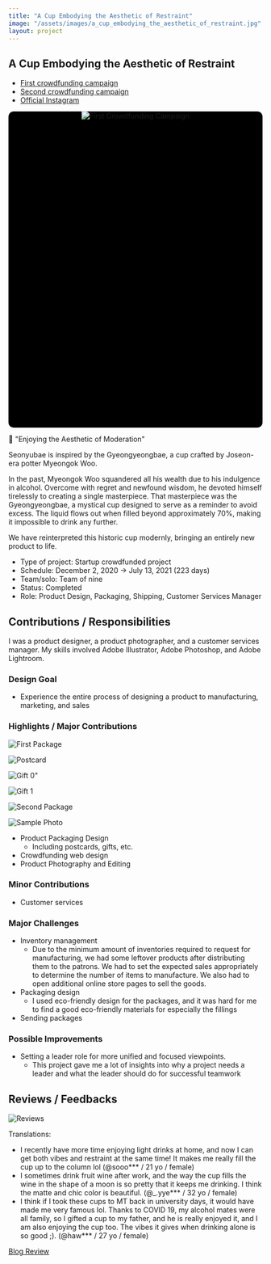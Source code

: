 ```yaml
---
title: "A Cup Embodying the Aesthetic of Restraint"
image: "/assets/images/a_cup_embodying_the_aesthetic_of_restraint.jpg"
layout: project
---
```


## A Cup Embodying the Aesthetic of Restraint

* [First crowdfunding campaign](https://tumblbug.com/sasarom)
* [Second crowdfunding campaign](https://tumblbug.com/sasarom_2)
* [Official Instagram](https://www.instagram.com/sasarom.official)

<div class="slideshow-container">
  <div class="slides-wrapper">
    <div class="slide"><img src="/assets/images/a_cup_embodying_the_aesthetic_of_restraint.jpg" alt="First Crowdfunding Campaign"></div>
    <div class="slide"><img src="/assets/images/a_cup_embodying_the_aesthetic_of_restraint_second.jpg" alt="Second Crowdfunding Campaign"></div>
    <div class="slide"><img src="/assets/images/a_cup_embodying_the_aesthetic_of_restraint_first_poster.jpg" alt="First Poster"></div>
    <div class="slide"><img src="/assets/images/a_cup_embodying_the_aesthetic_of_restraint_gift_0.jpg" alt="Gift 0"></div>
    <div class="slide"><img src="/assets/images/a_cup_embodying_the_aesthetic_of_restraint_gift_1.jpg" alt="Gift 1"></div>
    <div class="slide"><img src="/assets/images/a_cup_embodying_the_aesthetic_of_restraint_manufacturing_0.jpg" alt="Manufacturing"></div>
    <div class="slide"><img src="/assets/images/a_cup_embodying_the_aesthetic_of_restraint_package.jpg" alt="Package"></div>
    <div class="slide"><img src="/assets/images/a_cup_embodying_the_aesthetic_of_restraint_postcard.jpg" alt="Postcard"></div>
    <div class="slide"><img src="/assets/images/a_cup_embodying_the_aesthetic_of_restraint_product_0.jpg" alt="Product 0"></div>
    <div class="slide"><img src="/assets/images/a_cup_embodying_the_aesthetic_of_restraint_product_1.jpg" alt="Product 1"></div>
    <div class="slide"><img src="/assets/images/a_cup_embodying_the_aesthetic_of_restraint_sample_0.jpg" alt="Sample 0"></div>
    <div class="slide"><img src="/assets/images/a_cup_embodying_the_aesthetic_of_restraint_sample_1.jpg" alt="Sample 1"></div>
    <div class="slide"><img src="/assets/images/a_cup_embodying_the_aesthetic_of_restraint_sample_2.jpg" alt="Sample 2"></div>
    <div class="slide"><img src="/assets/images/a_cup_embodying_the_aesthetic_of_restraint_sample_3.jpg" alt="Sample 3"></div>
    <div class="slide"><img src="/assets/images/a_cup_embodying_the_aesthetic_of_restraint_sample_4.jpg" alt="Sample 4"></div>
    <div class="slide"><img src="/assets/images/a_cup_embodying_the_aesthetic_of_restraint_sample_5.jpg" alt="Sample 5"></div>
    <div class="slide"><img src="/assets/images/a_cup_embodying_the_aesthetic_of_restraint_sample_6.jpg" alt="Sample 6"></div>
    <div class="slide"><img src="/assets/images/a_cup_embodying_the_aesthetic_of_restraint_sample_7.jpg" alt="Sample 7"></div>
    <div class="slide"><img src="/assets/images/a_cup_embodying_the_aesthetic_of_restraint_sample_8.jpg" alt="Sample 8"></div>
    <div class="slide"><img src="/assets/images/a_cup_embodying_the_aesthetic_of_restraint_sample_9.jpg" alt="Sample 9"></div>
    <div class="slide"><img src="/assets/images/a_cup_embodying_the_aesthetic_of_restraint_sample_10.jpg" alt="Sample 10"></div>
    <div class="slide"><img src="/assets/images/a_cup_embodying_the_aesthetic_of_restraint_sample_11.jpg" alt="Sample 11"></div>
    <div class="slide"><img src="/assets/images/a_cup_embodying_the_aesthetic_of_restraint_sample_12.jpg" alt="Sample 12"></div>
  </div>
</div>

<style>
  .slideshow-container {
    max-width: 600px;
    width: 100%;
    position: relative;
    margin: auto;
    overflow: hidden;
    border-radius: 10px;
    aspect-ratio: 1240 / 1540; /* Maintain a proper aspect ratio */
    background-color: black; /* Prevents white flashes */
  }

  .slides-wrapper {
    display: flex;
    transition: transform 1s ease-in-out;
    width: 100%;
  }

  .slide {
    min-width: 100%;
    display: flex;
    justify-content: center;
    align-items: center;
  }

  .slide img {
    max-width: 100%;
    height: auto; /* Keeps aspect ratio */
    object-fit: contain; /* Ensures the image fits properly */
  }
</style>

<script>
  let slideIndex = 0;
  function showSlides() {
    let slidesWrapper = document.querySelector(".slides-wrapper");
    let totalSlides = document.querySelectorAll(".slide").length;

    slideIndex++;
    if (slideIndex >= totalSlides) {
      slideIndex = 0;
    }

    slidesWrapper.style.transform = `translateX(${-slideIndex * 100}%)`;
    setTimeout(showSlides, 3000); // Change image every 3 seconds
  }

  document.addEventListener("DOMContentLoaded", showSlides);
</script>

🍶 "Enjoying the Aesthetic of Moderation"

Seonyubae is inspired by the Gyeongyeongbae, a cup crafted by Joseon-era potter Myeongok Woo.

In the past, Myeongok Woo squandered all his wealth due to his indulgence in alcohol. Overcome with regret and newfound wisdom, he devoted himself tirelessly to creating a single masterpiece. That masterpiece was the Gyeongyeongbae, a mystical cup designed to serve as a reminder to avoid excess. The liquid flows out when filled beyond approximately 70%, making it impossible to drink any further.

We have reinterpreted this historic cup modernly, bringing an entirely new product to life.

* Type of project: Startup crowdfunded project
* Schedule: December 2, 2020 &rarr; July 13, 2021 (223 days)
* Team/solo: Team of nine
* Status: Completed
* Role: Product Design, Packaging, Shipping, Customer Services Manager

## Contributions / Responsibilities

I was a product designer, a product photographer, and a customer services manager. My skills involved Adobe Illustrator, Adobe Photoshop, and Adobe Lightroom.

### Design Goal

* Experience the entire process of designing a product to manufacturing, marketing, and sales

### Highlights / Major Contributions

![First Package](/assets/images/a_cup_embodying_the_aesthetic_of_restraint_package.jpg)

![Postcard](/assets/images/a_cup_embodying_the_aesthetic_of_restraint_postcard.jpg)

![Gift 0"](/assets/images/a_cup_embodying_the_aesthetic_of_restraint_gift_0.jpg)

![Gift 1](/assets/images/a_cup_embodying_the_aesthetic_of_restraint_gift_1.jpg)

![Second Package](https://tumblbug-psi.imgix.net/7ad81f8e5d8c79ed9534d70ee460540cab01def4/dd35e700948a5ad2c8f883b59a45cba6d6a6a9ee/075a677596821730af1393def330f507176a884d/62aaac47-47e8-429d-8c66-0836bd0f5505.png?ixlib=rb-1.1.0&w=1240&auto=format%2C%20compress&lossless=true&ch=save-data&s=58bf91c3d6667f3f9e5ecb3d266b0bc1)

![Sample Photo](https://tumblbug-psi.imgix.net/7ad81f8e5d8c79ed9534d70ee460540cab01def4/dd35e700948a5ad2c8f883b59a45cba6d6a6a9ee/075a677596821730af1393def330f507176a884d/84eda160-ed92-4d3f-94de-7bdfebd222e5.jpg?ixlib=rb-1.1.0&w=1240&auto=format%2C%20compress&lossless=true&ch=save-data&s=648eb50ab61d872a4988384f6a94e3c3)

* Product Packaging Design
  * Including postcards, gifts, etc.
* Crowdfunding web design
* Product Photography and Editing

### Minor Contributions

* Customer services

### Major Challenges

* Inventory management
  * Due to the minimum amount of inventories required to request for manufacturing, we had some leftover products after distributing them to the patrons. We had to set the expected sales appropriately to determine the number of items to manufacture. We also had to open additional online store pages to sell the goods.
* Packaging design
  * I used eco-friendly design for the packages, and it was hard for me to find a good eco-friendly materials for especially the fillings
* Sending packages

### Possible Improvements

* Setting a leader role for more unified and focused viewpoints.
  * This project gave me a lot of insights into why a project needs a leader and what the leader should do for successful teamwork

## Reviews / Feedbacks

![Reviews](/assets/images/a_cup_embodying_the_aesthetic_of_restraint_reviews.jpg)

Translations:

* I recently have more time enjoying light drinks at home, and now I can get both vibes and restraint at the same time! It makes me really fill the cup up to the column lol (@sooo*** / 21 yo / female)
* I sometimes drink fruit wine after work, and the way the cup fills the wine in the shape of a moon is so pretty that it keeps me drinking. I think the matte and chic color is beautiful. (@_.yye*** / 32 yo / female)
* I think if I took these cups to MT back in university days, it would have made me very famous lol. Thanks to COVID 19, my alcohol mates were all family, so I gifted a cup to my father, and he is really enjoyed it, and I am also enjoying the cup too. The vibes it gives when drinking alone is so good ;). (@haw*** / 27 yo / female)

[Blog Review](https://blog.naver.com/designpress2016/222346699284)